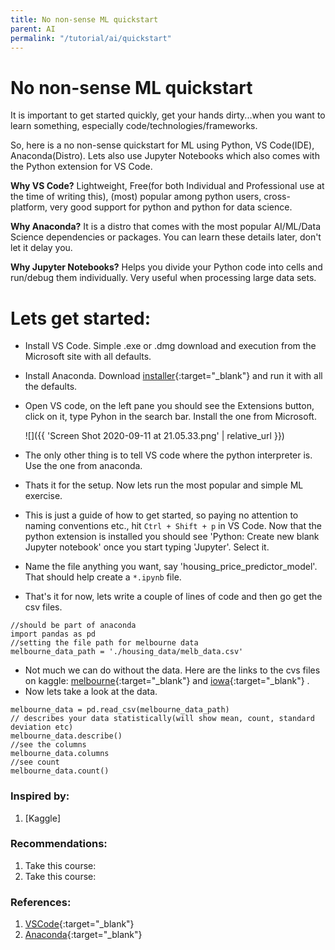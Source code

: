 ```yaml
---
title: No non-sense ML quickstart
parent: AI
permalink: "/tutorial/ai/quickstart"
---
```


# No non-sense ML quickstart

It is important to get started quickly, get your hands dirty...when you want to learn something, especially code/technologies/frameworks.

So, here is a no non-sense quickstart for ML using Python, VS Code(IDE), Anaconda(Distro). Lets also use Jupyter Notebooks which also comes with the Python extension for VS Code.

**Why VS Code?** Lightweight, Free(for both Individual and Professional use at the time of writing this), (most) popular among python users, cross-platform, very good support for python and python for data science.

**Why Anaconda?** It is a distro that comes with the most popular AI/ML/Data Science dependencies or packages. You can learn these details later, don't let it delay you.

**Why Jupyter Notebooks?** Helps you divide your Python code into cells and run/debug them individually. Very useful when processing large data sets.

# Lets get started:
* Install VS Code. Simple .exe or .dmg download and execution from the Microsoft site with all defaults.
* Install Anaconda. Download [installer](https://docs.anaconda.com/anaconda/install/windows/){:target="_blank"} and run it with all the defaults.
* Open VS code, on the left pane you should see the Extensions button, click on it, type Pyhon in the search bar. Install the one from Microsoft.

	![]({{ 'Screen Shot 2020-09-11 at 21.05.33.png' | relative_url }})
 
* The only other thing is to tell VS code where the python interpreter is. Use the one from anaconda.
* Thats it for the setup. Now lets run the most popular and simple ML exercise.
* This is just a guide of how to get started, so paying no attention to naming conventions etc., hit ```Ctrl + Shift + p``` in VS Code. Now that the python extension is installed you should see 'Python: Create new blank Jupyter notebook' once you start typing 'Jupyter'. Select it.
* Name the file anything you want, say 'housing_price_predictor_model'. That should help create a ```*.ipynb``` file.
* That's it for now, lets write a couple of lines of code and then go get the csv files.

```
//should be part of anaconda
import pandas as pd
//setting the file path for melbourne data
melbourne_data_path = './housing_data/melb_data.csv'
```
* Not much we can do without the data. Here are the links to the cvs files on kaggle: [melbourne](https://www.kaggle.com/dansbecker/melbourne-housing-snapshot){:target="_blank"} and [iowa](https://www.kaggle.com/nickptaylor/iowa-house-prices){:target="_blank"} .
* Now lets take a look at the data. 

```
melbourne_data = pd.read_csv(melbourne_data_path)
// describes your data statistically(will show mean, count, standard deviation etc)
melbourne_data.describe()
//see the columns
melbourne_data.columns
//see count
melbourne_data.count()
```

### Inspired by:
1. [Kaggle]

### Recommendations:
1. Take this course: 
2. Take this course:
### References:

1. [VSCode](https://code.visualstudio.com/Download){:target="_blank"}
2. [Anaconda](https://docs.anaconda.com/anaconda/install/windows/){:target="_blank"}
